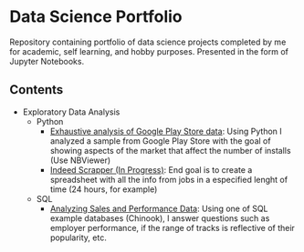 # Data Science Portfolio

Repository containing portfolio of data science projects completed by me for academic, self learning, and hobby purposes. Presented in the form of Jupyter Notebooks.

## Contents

- Exploratory Data Analysis
  - Python
    - [Exhaustive analysis of Google Play Store data](https://github.com/danifernandes-hub/Projects/blob/master/Exhaustive%20analysis%20of%20Google%20Play%20Store%20data/Exhaustive%20analysis%20of%20Google%20Play%20Store%20data.ipynb): Using Python I analyzed a sample from Google Play Store with the goal of showing aspects of the market that affect the number of installs (Use NBViewer)
    - [Indeed Scrapper (In Progress)](https://github.com/danifernandes-hub/Projects/blob/master/Indeed%20Scrapper/Indeed%20Scrapper.ipynb): End goal is to create a spreadsheet with all the info from jobs in a especified lenght of time (24 hours, for example)
  - SQL
    - [Analyzing Sales and Performance Data](https://github.com/danifernandes-hub/Projects/blob/master/Analyzing%20Sales%20and%20Performance%20data/Project%20code/Analyzing%20sales%20and%20performance%20data.ipynb): Using one of SQL example databases (Chinook), I answer questions such as employer performance, if the range of tracks is reflective of their popularity, etc. 
    
   
